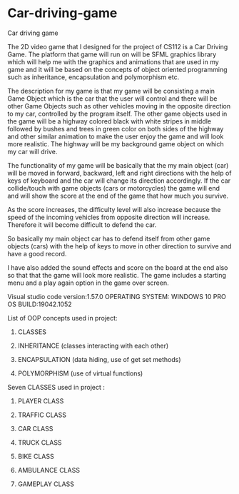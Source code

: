 # Car-driving-game

Car driving game


The 2D video game that I designed for the project of CS112 is a Car Driving Game. The platform that game will run on will be SFML graphics library which will help me with the graphics and animations that are used in my game and it will be based on the concepts of object oriented programming such as inheritance, encapsulation and polymorphism etc.

The description for my game is that my game will be consisting a main Game Object which is the car that the user will control and there will be other Game Objects such as other vehicles moving in the opposite direction to my car, controlled by the program itself. The other game objects used in the game will be a highway colored black with white stripes in middle followed by bushes and trees in green color on both sides of the highway and other similar animation to make the user enjoy the game and will look more realistic. The highway will be my background game object on which my car will drive.


The functionality of my game will be basically that the my main object (car) will be moved in forward, backward, left and right directions with the help of keys of keyboard and the car will change its direction accordingly. If the car collide/touch with game objects (cars or motorcycles) the game will end and will show the score at the end of the game that how much you survive.

As the score increases, the difficulty level will also increase because the speed of the incoming vehicles from opposite direction will increase. Therefore it will become difficult to defend the car.

So basically my main object car has to defend itself from other game objects (cars) with the help of keys to move in other direction to survive and have a good record.

I have also added the sound effects and score on the board at the end also so that that the game will look more realistic. The game includes a starting menu and a play again option in the game over screen.

Visual studio code
version:1.57.0
OPERATING SYSTEM:
WINDOWS 10 PRO
OS BUILD:19042.1052



List of OOP concepts used in project:

1) CLASSES

2) INHERITANCE (classes interacting with each other)

3) ENCAPSULATION (data hiding, use of get set methods)

4) POLYMORPHISM (use of virtual functions)



Seven CLASSES used in project :

1) PLAYER CLASS

2) TRAFFIC CLASS

3) CAR CLASS

4) TRUCK CLASS

5) BIKE CLASS

6) AMBULANCE CLASS

7) GAMEPLAY CLASS







